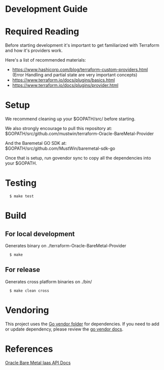 # Development Guide

# Required Reading
Before starting development it's important to get familiarized with
Terraform and how it's providers work.

Here's a list of recommended materials:
* https://www.hashicorp.com/blog/terraform-custom-providers.html (Error
  Handling and partial state are very important concepts)
* https://www.terraform.io/docs/plugins/basics.html
* https://www.terraform.io/docs/plugins/provider.html


# Setup
We recommend cleaning up your $GOPATH/src/ before starting.

We also strongly encourage to pull this repository at:
$GOPATH/src/github.com/mustwin/terraform-Oracle-BareMetal-Provider

And the Baremetal GO SDK at:
$GOPATH/src/github.com/MustWin/baremetal-sdk-go

Once that is setup, run govendor sync to copy all the dependencies into
your $GOPATH.

# Testing
```
  $ make test
```

# Build
## For local development
Generates binary on ./terraform-Oracle-BareMetal-Provider
```
  $ make
```

## For release
Generates cross platform binaries on ./bin/
```
  $ make clean cross
```

# Vendoring
This project uses the [Go vendor folder](https://blog.gopheracademy.com/advent-2015/vendor-folder/) for dependencies.
If you need to add or update dependency, please review the [go
vendor docs](https://github.com/kardianos/govendor).

# References
[Oracle Bare Metal Iaas API Docs](https://docs.us-phoenix-1.oraclecloud.com/Content/API/Concepts/apiref.htm)
